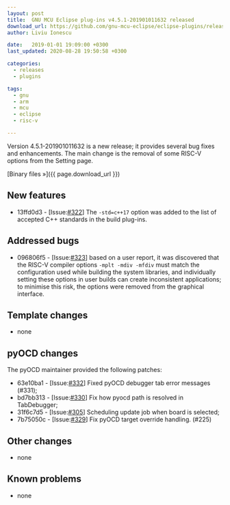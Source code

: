 ```yaml
---
layout: post
title:  GNU MCU Eclipse plug-ins v4.5.1-201901011632 released
download_url: https://github.com/gnu-mcu-eclipse/eclipse-plugins/releases/tag/v4.5.1-201901011632/
author: Liviu Ionescu

date:   2019-01-01 19:09:00 +0300
last_updated: 2020-08-28 19:50:58 +0300

categories:
  - releases
  - plugins

tags:
  - gnu
  - arm
  - mcu
  - eclipse
  - risc-v

---
```


Version 4.5.1-201901011632 is a new release; it provides
several bug fixes and enhancements. The main change is the removal of
some RISC-V options from the Setting page.

[Binary files »]({{ page.download_url }})


## New features

- 13ffd0d3 - [Issue:[#322](https://github.com/gnu-mcu-eclipse/eclipse-plugins/issues/322)]
  The `-std=c++17` option was added to the list of accepted C++ standards
  in the build plug-ins.

## Addressed bugs

- 096806f5 - [Issue:[#323](https://github.com/gnu-mcu-eclipse/eclipse-plugins/issues/323)]
  based on a user report, it was discovered that the RISC-V compiler
  options `-mplt -mdiv -mfdiv` must match the configuration used while
  building the system libraries, and individually setting these options
  in user builds can create inconsistent applications; to minimise this
  risk, the options were removed from the graphical interface.

## Template changes

- none

## pyOCD changes

The pyOCD maintainer provided the following patches:

- 63e10ba1 - [Issue:[#332](https://github.com/gnu-mcu-eclipse/eclipse-plugins/issues/332)]
  Fixed pyOCD debugger tab error messages (#331);
- bd7bb313 - [Issue:[#330](https://github.com/gnu-mcu-eclipse/eclipse-plugins/issues/330)]
  Fix how pyocd path is resolved in TabDebugger;
- 31f6c7d5 - [Issue:[#305](https://github.com/gnu-mcu-eclipse/eclipse-plugins/issues/305)]
  Scheduling update job when board is selected;
- 7b75050c - [Issue:[#329](https://github.com/gnu-mcu-eclipse/eclipse-plugins/issues/329)]
  Fix pyOCD target override handling. (#225)

## Other changes

- none

## Known problems

- none
